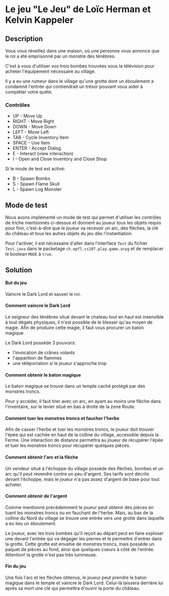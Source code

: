 # Le jeu "Le Jeu" de Loïc Herman et Kelvin Kappeler

## Description

Vous vous réveillez dans une maison, où une personne vous annonce que le roi a été emprisonné par un monstre des ténèbres.

C'est à vous d'utiliser vos trois bombes trouvées sous la télévision pour acheter l'équipement nécessaire au village.

Il y a eu une rumeur dans le village qu'une grotte dont un éboulement a condamné l'entrée qui contiendrait un trésor pouvant vous aider à compléter votre quête.

### Contrôles
- UP - Move Up
- RIGHT - Move Right
- DOWN - Move Down 
- LEFT - Move Left 
- TAB - Cycle Inventory Item
- SPACE - Use Item 
- ENTER - Accept Dialog 
- E - Interact (view interaction) 
- I - Open and Close Inventory and Close Shop

Si le mode de test est activé:
- B - Spawn Bombs 
- S - Spawn Flame Skull 
- L - Spawn Log Monster

## Mode de test
Nous avons implémenté un mode de test qui permet d'utiliser les contrôles de triche mentionnés ci-dessus et donnent au joueur tous les objets
requis pour finir, c'est-à-dire que le joueur va recevoir un arc, des flèches, la clé du château et tous les autres objets du jeu dès l'instantiation.

Pour l'activer, il est nécessaire d'aller dans l'interface `Test` du fichier `Test.java` dans le packetage `ch.epfl.cs107.play.game.arpg` et de remplacer le boolean `MODE` à `true`.

## Solution

#### But du jeu
Vaincre le Dark Lord et sauver le roi.

#### Comment vaincre le Dark Lord
Le seigneur des ténèbres situé devant le chateau tout en haut est insensible à tout dégats physiques, il n'est possible de le blesser qu'au moyen de magie. Afin de produire cette magie, il faut vous procurer un baton magique.

Le Dark Lord possède 3 pouvoirs:
- l'invocation de crânes volants
- l'apparition de flammes
- une téléportation si le joueur s'approche trop

#### Comment obtenir le baton magique
Le baton magique se trouve dans un temple caché protégé par des monstres troncs.

Pour y accéder, il faut tirer avec un arc, en ayant au moins une flèche dans l'inventaire, sur le levier situé en bas à droite de la zone Route.

#### Comment tuer les monstres troncs et faucher l'herbe
Afin de casser l'herbe et tuer les monstres troncs, le joueur doit trouver l'épée qui est cachée en haut de la colline du village, accessible depuis la Ferme.
Une interaction de distance permettra au joueur de récupérer l'épée et tuer les monstres troncs pour récupérer quelques pièces.

#### Comment obtenir l'arc et la flèche
Un vendeur situé à l'échoppe du village possède des flèches, bombes et un arc qu'il peut revendre contre un peu d'argent.
Ses tarifs sont décrits devant l'échoppe, mais le joueur n'a pas assez d'argent de base pour tout acheter.

#### Comment obtenir de l'argent
Comme mentionné précédemment le joueur peut obtenir des pièces en tuant les monstres troncs ou en fauchant de l'herbe.
Mais, au bas de la colline du Nord du village se trouve une entrée vers une grotte dans laquelle a eu lieu un éboulement.

Le joueur, avec les trois bombes qu'il reçoit au départ peut en faire exploser une devant l'entrée qui va dégager les pierres et le permettre d'entrer dans la grotte.
Cette grotte est envahie de monstres troncs, mais possède un paquet de pièces au fond, ainsi que quelques coeurs à côté de l'entrée. Attention! la grotte n'est pas très lumineuse.

#### Fin du jeu 
Une fois l'arc et les flèches obtenus, le joueur peut prendre le baton magique dans le temple et vaincre le Dark Lord. Celui-là laissera derrière lui après sa mort une clé qui permettra d'ouvrir la porte du château.





